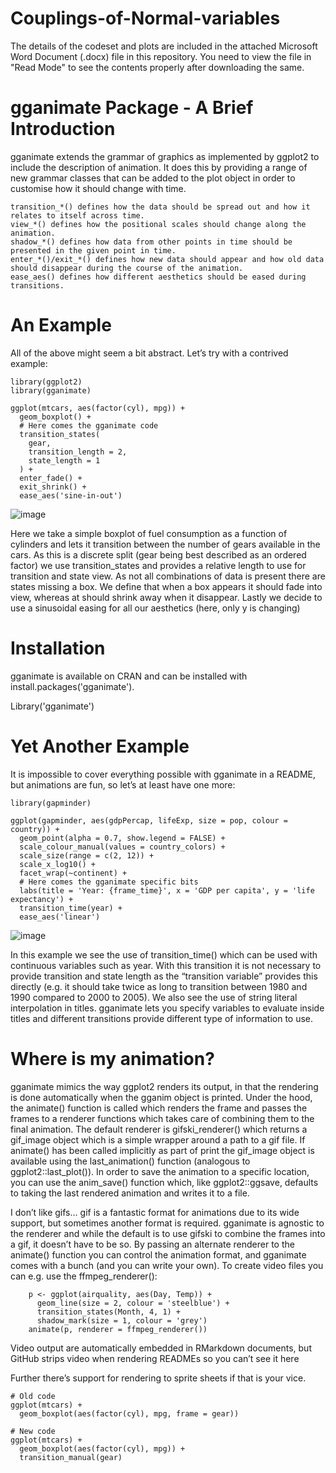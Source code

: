 # Couplings-of-Normal-variables

The details of the codeset and plots are included in the attached Microsoft Word Document (.docx) file in this repository. 
You need to view the file in "Read Mode" to see the contents properly after downloading the same.

gganimate Package - A Brief Introduction
=========================================

gganimate extends the grammar of graphics as implemented by ggplot2 to include the description of animation. It does this by providing a range of new grammar classes that can be added to the plot object in order to customise how it should change with time.

    transition_*() defines how the data should be spread out and how it relates to itself across time.
    view_*() defines how the positional scales should change along the animation.
    shadow_*() defines how data from other points in time should be presented in the given point in time.
    enter_*()/exit_*() defines how new data should appear and how old data should disappear during the course of the animation.
    ease_aes() defines how different aesthetics should be eased during transitions.

An Example
==========
All of the above might seem a bit abstract. Let’s try with a contrived example:

    library(ggplot2)
    library(gganimate)

    ggplot(mtcars, aes(factor(cyl), mpg)) + 
      geom_boxplot() + 
      # Here comes the gganimate code
      transition_states(
        gear,
        transition_length = 2,
        state_length = 1
      ) +
      enter_fade() + 
      exit_shrink() +
      ease_aes('sine-in-out')
      
![image](https://user-images.githubusercontent.com/26252963/149614987-c2282669-bf98-448e-94be-331d85554f54.png)



Here we take a simple boxplot of fuel consumption as a function of cylinders and lets it transition between the number of gears available in the cars. As this is a discrete split (gear being best described as an ordered factor) we use transition_states and provides a relative length to use for transition and state view. As not all combinations of data is present there are states missing a box. We define that when a box appears it should fade into view, whereas at should shrink away when it disappear. Lastly we decide to use a sinusoidal easing for all our aesthetics (here, only y is changing)

Installation
=============
gganimate is available on CRAN and can be installed with install.packages('gganimate'). 

Library('gganimate')

Yet Another Example
=====================
It is impossible to cover everything possible with gganimate in a README, but animations are fun, so let’s at least have one more:

    library(gapminder)

    ggplot(gapminder, aes(gdpPercap, lifeExp, size = pop, colour = country)) +
      geom_point(alpha = 0.7, show.legend = FALSE) +
      scale_colour_manual(values = country_colors) +
      scale_size(range = c(2, 12)) +
      scale_x_log10() +
      facet_wrap(~continent) +
      # Here comes the gganimate specific bits
      labs(title = 'Year: {frame_time}', x = 'GDP per capita', y = 'life expectancy') +
      transition_time(year) +
      ease_aes('linear')
      
      
![image](https://user-images.githubusercontent.com/26252963/149615045-2916f5c2-a4e9-49b3-9f3c-17ff6cbe4cb7.png)

In this example we see the use of transition_time() which can be used with continuous variables such as year. With this transition it is not necessary to provide transition and state length as the “transition variable” provides this directly (e.g. it should take twice as long to transition between 1980 and 1990 compared to 2000 to 2005). We also see the use of string literal interpolation in titles. gganimate lets you specify variables to evaluate inside titles and different transitions provide different type of information to use.

Where is my animation?
=======================
gganimate mimics the way ggplot2 renders its output, in that the rendering is done automatically when the gganim object is printed. Under the hood, the animate() function is called which renders the frame and passes the frames to a renderer functions which takes care of combining them to the final animation. The default renderer is gifski_renderer() which returns a gif_image object which is a simple wrapper around a path to a gif file. If animate() has been called implicitly as part of print the gif_image object is available using the last_animation() function (analogous to ggplot2::last_plot()). In order to save the animation to a specific location, you can use the anim_save() function which, like ggplot2::ggsave, defaults to taking the last rendered animation and writes it to a file.

I don’t like gifs…
gif is a fantastic format for animations due to its wide support, but sometimes another format is required. gganimate is agnostic to the renderer and while the default is to use gifski to combine the frames into a gif, it doesn’t have to be so. By passing an alternate renderer to the animate() function you can control the animation format, and gganimate comes with a bunch (and you can write your own). To create video files you can e.g. use the ffmpeg_renderer():

        p <- ggplot(airquality, aes(Day, Temp)) + 
          geom_line(size = 2, colour = 'steelblue') + 
          transition_states(Month, 4, 1) + 
          shadow_mark(size = 1, colour = 'grey')
        animate(p, renderer = ffmpeg_renderer())
        
Video output are automatically embedded in RMarkdown documents, but GitHub strips video when rendering READMEs so you can’t see it here

Further there’s support for rendering to sprite sheets if that is your vice.

    # Old code
    ggplot(mtcars) + 
      geom_boxplot(aes(factor(cyl), mpg, frame = gear))

    # New code
    ggplot(mtcars) + 
      geom_boxplot(aes(factor(cyl), mpg)) + 
      transition_manual(gear)
